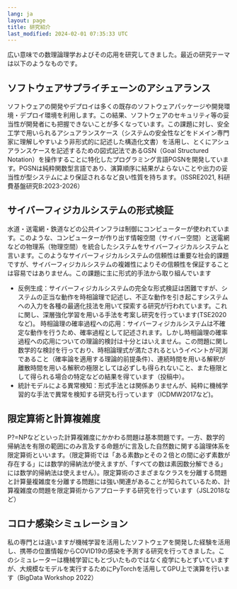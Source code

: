```yaml
---
lang: ja
layout: page
title: 研究紹介
last_modified: 2024-02-01 07:35:33 UTC
---
```

広い意味での数理論理学およびその応用を研究してきました。最近の研究テーマは以下のようなものです。

##  ソフトウェアサプライチェーンのアシュアランス

ソフトウェアの開発やデプロイは多くの既存のソフトウェアパッケージや開発環境・デプロイ環境を利用します。この結果、ソフトウェアのセキュリティ等の妥当性が開発者にも把握できないことが多くなっています。この課題に対し、安全工学で用いられるアシュアランスケース（システムの安全性などをドメイン専門家に理解しやすいよう非形式的に記述した構造化文書）を活用し、とくにアシュアランスケースを記述するための図式記法であるGSN（Goal Structured Notation）を操作することに特化したプログラミング言語PGSNを開発しています。PGSNは純粋関数型言語であり、演算順序に結果がよらないことや出力の妥当性が型システムにより保証されるなど良い性質を持ちます。（ISSRE2021, 科研費基盤研究B:2023-2026）

##  サイバーフィジカルシステムの形式検証

水道・送電網・鉄道などの公共インフラは制御にコンピューターが使われています。このような、コンピューターが作り出す情報空間（サイバー空間）と送電網などの物理系（物理空間）を統合したシステムをサイバーフィジカルシステムと言います。このようなサイバーフィジカルシステムの信頼性は重要な社会的課題ですが、サイバーフィジカルシステムの複雑性によりその信頼性を保証することは容易ではありません。この課題に主に形式的手法から取り組んでいます

- 反例生成：サイバーフィジカルシステムの完全な形式検証は困難ですが、システムの正当な動作を時相論理で記述し、不正な動作を引き起こすシステムへの入力を各種の最適化技法を用いて探索する研究が行われています。これに関し、深層強化学習を用いる手法を考案し研究を行っています(TSE2020など)。
時相論理の確率過程への応用：サイバーフィジカルシステムは不確定な動作を行うため、確率過程として記述されます。しかし時相論理の確率過程への応用についての理論的検討は十分とはいえません。この問題に関し数学的な検討を行っており、時相論理式が満たされるというイベントが可測であること（確率論を適用する理論的前提条件）、連続時間を用いる解釈が離散時間を用いる解釈の極限としては必ずしも得られないこと、また極限として得られる場合の特定などの結果を得ています（投稿中）。
- 統計モデルによる異常検知：形式手法とは関係ありませんが、純粋に機械学習的な手法で異常を検知する研究も行っています（ICDMW2017など)。

##  限定算術と計算複雑度

P?=NPなどといった計算複雑度にかかわる問題は基本問題です。一方、数学的帰納法を有限の範囲にのみ言及する命題がに言及した自然数に関する論理体系を限定算術といいます。（限定算術では「ある素数pとその２倍との間に必ず素数が存在する」には数学的帰納法が使えますが、「すべての数は素因数分解できる」には数学的帰納法は使えません）。限定算術のさまざまなクラスを分離する問題と計算量複雑度を分離する問題には強い関連があることが知られているため、計算複雑度の問題を限定算術からアプローチする研究を行っています（JSL2018など）

## コロナ感染シミュレーション

私の専門とは違いますが機械学習を活用したソフトウェアを開発した経験を活用し、携帯の位置情報からCOVID19の感染を予測する研究を行ってきました。このシミュレーターは機械学習にもとづいたものではなく疫学にもとずいていますが、大規模なモデルを実行するためにPyTorchを活用してGPU上で演算を行います（BigData Workshop 2022）